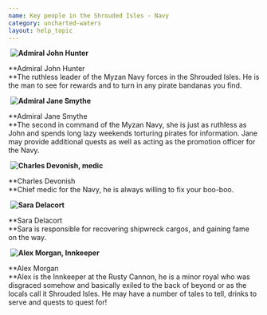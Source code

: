 ```yaml
---
name: Key people in the Shrouded Isles - Navy
category: uncharted-waters
layout: help_topic
---
```

 **![Admiral John Hunter](game/r/big/pirate13.gif)**

**Admiral John Hunter  
**The ruthless leader of the Myzan Navy forces in the Shrouded Isles. He is the man to see for rewards and to turn in any pirate bandanas you find.

 **![Admiral Jane Smythe](game/r/big/pirate14.gif)**

**Admiral Jane Smythe  
**The second in command of the Myzan Navy, she is just as ruthless as John and spends long lazy weekends torturing pirates for information. Jane may provide additional quests as well as acting as the promotion officer for the Navy.

 **![Charles Devonish, medic](game/r/big/pirate5.gif)**

**Charles Devonish  
**Chief medic for the Navy, he is always willing to fix your boo-boo.

 **![Sara Delacort](game/r/big/uwsd.gif)**

**Sara Delacort  
**Sara is responsible for recovering shipwreck cargos, and gaining fame on the way.

 **![Alex Morgan, Innkeeper](game/r/big/uwam.gif)**

**Alex Morgan  
**Alex is the Innkeeper at the Rusty Cannon, he is a minor royal who was disgraced somehow and basically exiled to the back of beyond or as the locals call it Shrouded Isles. He may have a number of tales to tell, drinks to serve and quests to quest for!